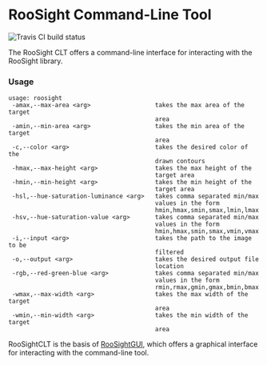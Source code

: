 # RooSight Command-Line Tool

![Travis CI build status](https://travis-ci.org/Roobotics-FRC/RooSightCLT.svg?branch=master)

The RooSight CLT offers a command-line interface for interacting with the RooSight library.



### Usage

```
usage: roosight
 -amax,--max-area <arg>                  takes the max area of the target
                                         area
 -amin,--min-area <arg>                  takes the min area of the target
                                         area
 -c,--color <arg>                        takes the desired color of the
                                         drawn contours
 -hmax,--max-height <arg>                takes the max height of the
                                         target area
 -hmin,--min-height <arg>                takes the min height of the
                                         target area
 -hsl,--hue-saturation-luminance <arg>   takes comma separated min/max
                                         values in the form
                                         hmin,hmax,smin,smax,lmin,lmax
 -hsv,--hue-saturation-value <arg>       takes comma separated min/max
                                         values in the form
                                         hmin,hmax,smin,smax,vmin,vmax
 -i,--input <arg>                        takes the path to the image to be
                                         filtered
 -o,--output <arg>                       takes the desired output file
                                         location
 -rgb,--red-green-blue <arg>             takes comma separated min/max
                                         values in the form
                                         rmin,rmax,gmin,gmax,bmin,bmax
 -wmax,--max-width <arg>                 takes the max width of the target
                                         area
 -wmin,--min-width <arg>                 takes the min width of the target
                                         area
```

RooSightCLT is the basis of [RooSightGUI](https://github.com/Roobotics-FRC/RooSightGUI), which offers a graphical interface for interacting with the command-line tool.